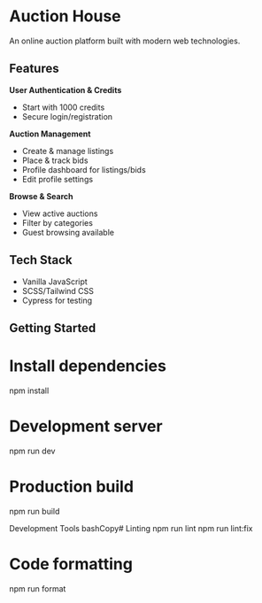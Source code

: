 
# Auction House

An online auction platform built with modern web technologies.

## Features

**User Authentication & Credits**
- Start with 1000 credits
- Secure login/registration
 
**Auction Management**
- Create & manage listings
- Place & track bids
- Profile dashboard for listings/bids
- Edit profile settings

**Browse & Search**
- View active auctions
- Filter by categories
- Guest browsing available

## Tech Stack
- Vanilla JavaScript
- SCSS/Tailwind CSS 
- Cypress for testing

## Getting Started


# Install dependencies
npm install

# Development server
npm run dev

# Production build
npm run build

Development Tools
bashCopy# Linting
npm run lint
npm run lint:fix

# Code formatting
npm run format
